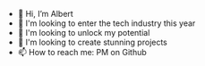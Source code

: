 - 👋 Hi, I’m Albert
- 🤝 I'm looking to enter the tech industry this year
- 👀 I'm looking to unlock my potential
- 📜 I'm looking to create stunning projects
- 📫 How to reach me: PM on Github

<!---
Neo802/Neo802 is a ✨ special ✨ repository because its `README.md` (this file) appears on your GitHub profile.
You can click the Preview link to take a look at your changes.
--->
